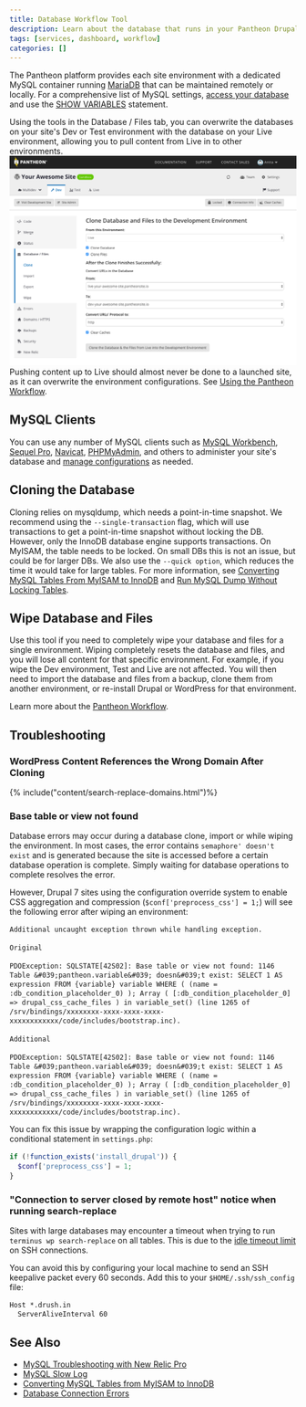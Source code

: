 ```yaml
---
title: Database Workflow Tool
description: Learn about the database that runs in your Pantheon Drupal or WordPress site.
tags: [services, dashboard, workflow]
categories: []
---
```

The Pantheon platform provides each site environment with a dedicated MySQL container running [MariaDB](https://en.wikipedia.org/wiki/MariaDB) that can be maintained remotely or locally. For a comprehensive list of MySQL settings, [access your database](/docs/mysql-access/#database-connection-information) and use the [SHOW VARIABLES](https://dev.mysql.com/doc/refman/5.7/en/show-variables.html) statement.

Using the tools in the Database / Files tab, you can overwrite the databases on your site's Dev or Test environment with the database on your Live environment, allowing you to pull content from Live in to other environments.
![Workflow Tool](../docs/assets/images/dashboard/interface-workflow-tool.png)
<Alert title="Warning" type="danger">
Pushing content up to Live should almost never be done to a launched site, as it can overwrite the environment configurations. See [Using the Pantheon Workflow](/docs/pantheon-workflow/). 
</Alert>

## MySQL Clients
You can use any number of MySQL clients such as [MySQL Workbench](https://dev.mysql.com/downloads/workbench/), [Sequel Pro](https://www.sequelpro.com/download), [Navicat](https://www.navicat.com/download), [PHPMyAdmin](https://www.phpmyadmin.net/), and others to  administer your site's database
and [manage configurations](/docs/pantheon-workflow/#configuration-management) as needed.

## Cloning the Database
Cloning relies on mysqldump, which needs a point-in-time snapshot. We recommend using the `--single-transaction` flag, which will use transactions to get a point-in-time snapshot without locking the DB. However, only the InnoDB database engine supports transactions. On MyISAM, the table needs to be locked. On small DBs this is not an issue, but could be for larger DBs. We also use the `--quick option`, which reduces the time it would take for large tables. For more information, see [Converting MySQL Tables From MyISAM to InnoDB](/docs/myisam-to-innodb/) and [Run MySQL Dump Without Locking Tables](https://stackoverflow.com/questions/104612/run-mysqldump-without-locking-tables).

## Wipe Database and Files
Use this tool if you need to completely wipe your database and files for a single environment. Wiping completely resets the database and files, and you will lose all content for that specific environment. For example, if you wipe the Dev environment, Test and Live are not affected. You will then need to import the database and files from a backup, clone them from another environment, or re-install Drupal or WordPress for that environment.

Learn more about the [Pantheon Workflow](/docs/pantheon-workflow/).

## Troubleshooting

### WordPress Content References the Wrong Domain After Cloning

{% include("content/search-replace-domains.html")%}

### Base table or view not found
Database errors may occur during a database clone, import or while wiping the environment. In most cases, the error contains `semaphore' doesn't exist` and is generated because the site is accessed before a certain database operation is complete. Simply waiting for database operations to complete resolves the error.

However, Drupal 7 sites using the configuration override system to enable CSS aggregation and compression (`$conf['preprocess_css'] = 1;`) will see the following error after wiping an environment:
```
Additional uncaught exception thrown while handling exception.

Original

PDOException: SQLSTATE[42S02]: Base table or view not found: 1146 Table &#039;pantheon.variable&#039; doesn&#039;t exist: SELECT 1 AS expression FROM {variable} variable WHERE ( (name = :db_condition_placeholder_0) ); Array ( [:db_condition_placeholder_0] => drupal_css_cache_files ) in variable_set() (line 1265 of /srv/bindings/xxxxxxxx-xxxx-xxxx-xxxx-xxxxxxxxxxxx/code/includes/bootstrap.inc).

Additional

PDOException: SQLSTATE[42S02]: Base table or view not found: 1146 Table &#039;pantheon.variable&#039; doesn&#039;t exist: SELECT 1 AS expression FROM {variable} variable WHERE ( (name = :db_condition_placeholder_0) ); Array ( [:db_condition_placeholder_0] => drupal_css_cache_files ) in variable_set() (line 1265 of /srv/bindings/xxxxxxxx-xxxx-xxxx-xxxx-xxxxxxxxxxxx/code/includes/bootstrap.inc).
```

You can fix this issue by wrapping the configuration logic within a conditional statement in `settings.php`:

```php
if (!function_exists('install_drupal')) {
  $conf['preprocess_css'] = 1;
}
```

### "Connection to server closed by remote host" notice when running search-replace

Sites with large databases may encounter a timeout when trying to run `terminus wp search-replace` on all tables. This is due to the [idle timeout limit](/docs/timeouts) on SSH connections.

You can avoid this by configuring your local machine to send an SSH keepalive packet every 60 seconds. Add this to your `$HOME/.ssh/ssh_config` file:

```
Host *.drush.in
  ServerAliveInterval 60
```

## See Also
- [MySQL Troubleshooting with New Relic Pro](/docs/debug-mysql-new-relic/)
- [MySQL Slow Log](/docs/mysql-slow-log/)
- [Converting MySQL Tables from MyISAM to InnoDB](/docs/myisam-to-innodb/)
- [Database Connection Errors](/docs/database-connection-errors/)
